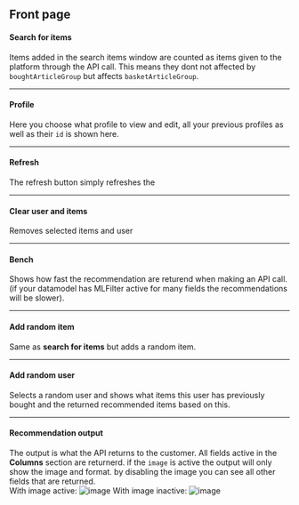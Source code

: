 ## Front page

#### Search for items
Items added in the search items window are counted as items given to the platform through the API call. This means they dont not affected by `boughtArticleGroup` but affects `basketArticleGroup`. 

---

#### Profile
Here you choose what profile to view and edit, all your previous profiles as well as their `id` is shown here. 

---

#### Refresh
The refresh button simply refreshes the

---

#### Clear user and items
Removes selected items and user

---

#### Bench
Shows how fast the recommendation are returend when making an API call. (if your datamodel has MLFilter active for many fields the recommendations will be slower).

---

#### Add random item
Same as **search for items** but adds a random item.

---

#### Add random user
Selects a random user and shows what items this user has previously bought and the returned recommended items based on this. 

---

#### Recommendation output
The output is what the API returns to the customer. All fields active in the **Columns** section are returnerd. if the `image` is active the output will only show the image and format. by disabling the image you can see all other fields that are returned.  
With image active:
![image](https://user-images.githubusercontent.com/102239423/170311295-0a3f1097-cc4f-4829-a4fb-8962b3b5d5e7.png)
With image inactive:
![image](https://user-images.githubusercontent.com/102239423/170311416-cd596ff0-02d8-44b8-91d9-483ddcccb075.png)